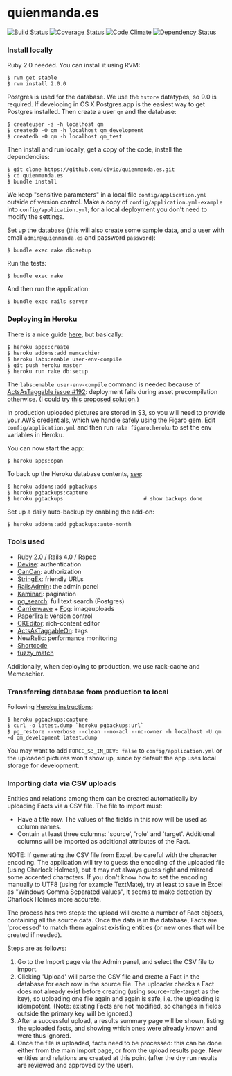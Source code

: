 quienmanda.es
=============

[![Build Status](https://travis-ci.org/civio/quienmanda.es.png)](https://travis-ci.org/civio/quienmanda.es)
[![Coverage Status](https://coveralls.io/repos/civio/quienmanda.es/badge.png?branch=master)](https://coveralls.io/r/civio/quienmanda.es?branch=master)
[![Code Climate](https://codeclimate.com/github/civio/quienmanda.es.png)](https://codeclimate.com/github/civio/quienmanda.es)
[![Dependency Status](https://gemnasium.com/civio/quienmanda.es.png)](https://gemnasium.com/civio/quienmanda.es)

### Install locally

Ruby 2.0 needed. You can install it using RVM:
 
    $ rvm get stable
    $ rvm install 2.0.0
    
Postgres is used for the database. We use the `hstore` datatypes, so 9.0 is required. If developing in OS X Postgres.app is the easiest way to get Postgres installed. Then create a user `qm` and the database:
 
    $ createuser -s -h localhost qm
    $ createdb -O qm -h localhost qm_development
    $ createdb -O qm -h localhost qm_test

Then install and run locally, get a copy of the code, install the dependencies:
 
    $ git clone https://github.com/civio/quienmanda.es.git
    $ cd quienmanda.es
    $ bundle install

We keep "sensitive parameters" in a local file `config/application.yml` outside of version control. Make a copy of `config/application.yml-example` into `config/application.yml`; for a local deployment you don't need to modify the settings.

Set up the database (this will also create some sample data, and a user with email `admin@quienmanda.es` and password `password`):

    $ bundle exec rake db:setup

Run the tests:

    $ bundle exec rake

And then run the application:

    $ bundle exec rails server

### Deploying in Heroku

There is a nice guide [here][1], but basically:
 
    $ heroku apps:create
    $ heroku addons:add memcachier
    $ heroku labs:enable user-env-compile 
    $ git push heroku master
    $ heroku run rake db:setup
    
The `labs:enable user-env-compile` command is needed because of [ActsAsTaggable issue #192][1b]: deployment fails during asset precompilation otherwise. (I could try [this proposed solution][1c].)

[1]: https://devcenter.heroku.com/articles/rails4-getting-started
[1b]: https://github.com/mbleigh/acts-as-taggable-on/issues/192
[1c]: https://github.com/mbleigh/acts-as-taggable-on/issues/192#issuecomment-23538713

In production uploaded pictures are stored in S3, so you will need to provide your AWS credentials, which we handle safely using the Figaro gem. Edit `config/application.yml` and then run `rake figaro:heroku` to set the env variables in Heroku.

You can now start the app:

    $ heroku apps:open

To back up the Heroku database contents, [see][2]:

    $ heroku addons:add pgbackups
    $ heroku pgbackups:capture
    $ heroku pgbackups                          # show backups done
    
Set up a daily auto-backup by enabling the add-on:

    $ heroku addons:add pgbackups:auto-month

[2]: https://devcenter.heroku.com/articles/pgbackups

### Tools used

 * Ruby 2.0 / Rails 4.0 / Rspec
 * [Devise](https://github.com/plataformatec/devise): authentication
 * [CanCan](https://github.com/ryanb/cancan): authorization
 * [StringEx](https://github.com/rsl/stringex): friendly URLs
 * [RailsAdmin](https://github.com/sferik/rails_admin): the admin panel
 * [Kaminari](https://github.com/amatsuda/kaminari): pagination
 * [pg_search](https://github.com/casecommons/pg_search): full text search (Postgres)
 * [Carrierwave](https://github.com/carrierwaveuploader/carrierwave) + [Fog](https://github.com/fog/fog): imageuploads
 * [PaperTrail](https://github.com/airblade/paper_trail): version control
 * [CKEditor](https://github.com/tsechingho/ckeditor-rails): rich-content editor
 * [ActsAsTaggableOn](https://github.com/mbleigh/acts-as-taggable-on): tags
 * NewRelic: performance monitoring
 * [Shortcode](https://github.com/carnesmedia/shortcodes)
 * [fuzzy_match](https://github.com/seamusabshere/fuzzy_match)

Additionally, when deploying to production, we use rack-cache and Memcachier.
 
### Transferring database from production to local

Following [Heroku instructions][3]:

    $ heroku pgbackups:capture
    $ curl -o latest.dump `heroku pgbackups:url`
    $ pg_restore --verbose --clean --no-acl --no-owner -h localhost -U qm -d qm_development latest.dump 

You may want to add `FORCE_S3_IN_DEV: false` to `config/application.yml` or the uploaded pictures won't show up, since by default the app uses local storage for development.
 
[3]: https://devcenter.heroku.com/articles/heroku-postgres-import-export

### Importing data via CSV uploads

Entities and relations among them can be created automatically by uploading Facts via a CSV file. The file to import must:

 * Have a title row. The values of the fields in this row will be used as column names.
 * Contain at least three columns: 'source', 'role' and 'target'. Additional columns will be imported as additional attributes of the Fact.

NOTE: If generating the CSV file from Excel, be careful with the character encoding. The application will try to guess the encoding of the uploaded file (using Charlock Holmes), but it may not always guess right and misread some accented characters. If you don't know how to set the encoding manually to UTF8 (using for example TextMate), try at least to save in Excel as "Windows Comma Separated Values", it seems to make detection by Charlock Holmes more accurate.

The process has two steps: the upload will create a number of Fact objects, containing all the source data. Once the data is in the database, Facts are 'processed' to match them against existing entities (or new ones that will be created if needed).

Steps are as follows:

1. Go to the Import page vía the Admin panel, and select the CSV file to import.
1. Clicking 'Upload' will parse the CSV file and create a Fact in the database for each row in the source file. The uploader checks a Fact does not already exist before creating (using source-role-target as the key), so uploading one file again and again is safe, i.e. the uploading is idempotent. (Note: existing Facts are not modified, so changes in fields outside the primary key will be ignored.)
1. After a successful upload, a results summary page will be shown, listing the uploaded facts, and showing which ones were already known and were thus ignored.
1. Once the file is uploaded, facts need to be processed: this can be done either from the main Import page, or from the upload results page. New entities and relations are created at this point (after the dry run results are reviewed and approved by the user).
